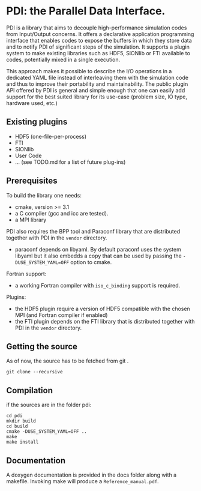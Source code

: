 # PDI: the Parallel Data Interface.

PDI is a library that aims to decouple high-performance simulation codes from Input/Output concerns.
It offers a declarative application programming interface that enables codes to expose the buffers in which they store data and to notify PDI of significant steps of the simulation.
It supports a plugin system to make existing libraries such as HDF5, SIONlib or FTI available to codes, potentially mixed in a single execution.

This approach makes it possible to describe the I/O operations in a dedicated YAML file instead of interleaving them with the simulation code and thus to improve their portability and maintainability.
The public plugin API offered by PDI is general and simple enough that one can easily add support for the best suited library for its use-case (problem size, IO type, hardware used, etc.)


## Existing plugins
* HDF5 (one-file-per-process)
* FTI
* SIONlib 
* User Code
* ... (see TODO.md for a list of future plug-ins)


## Prerequisites

To build the library one needs:
  * cmake, version >= 3.1
  * a C compiler (gcc and icc are tested).
  * a MPI library

PDI also requires the BPP tool and Paraconf library that are distributed together with PDI in the `vendor` directory.
  * paraconf depends on libyaml. By default paraconf uses the system libyaml but it also embedds a copy that can be used by passing the `-DUSE_SYSTEM_YAML=OFF` option to cmake.

Fortran support:
  * a working Fortran compiler with `iso_c_binding` support is required.

Plugins:
  * the HDF5 plugin require a version of HDF5 compatible with the chosen MPI (and Fortran compiler if enabled)
  * the FTI plugin depends on the FTI library that is distributed together with PDI in the `vendor` directory.

## Getting the source

As of now, the source has to be fetched from git .


```
git clone --recursive 
```

## Compilation

if the sources are in the folder pdi:

```
cd pdi
mkdir build
cd build
cmake -DUSE_SYSTEM_YAML=OFF .. 
make
make install
```

## Documentation
A doxygen documentation is provided in the docs folder along with a makefile.
Invoking make will produce a `Reference_manual.pdf`.

